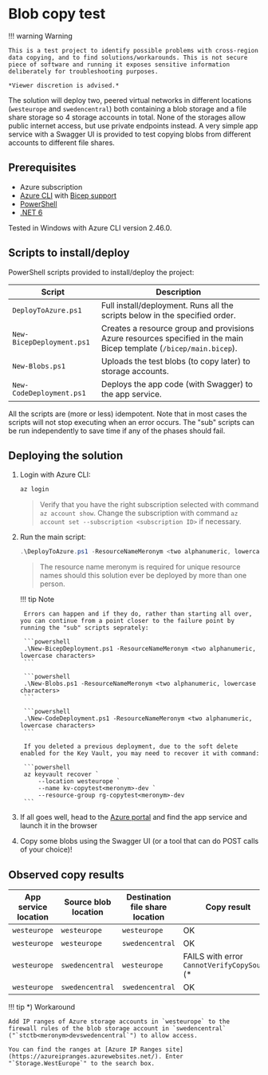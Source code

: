 # Blob copy test

!!! warning Warning

    This is a test project to identify possible problems with cross-region data copying, and to find solutions/workarounds. This is not secure piece of software and running it exposes sensitive information deliberately for troubleshooting purposes.

    *Viewer discretion is advised.*

The solution will deploy two, peered virtual networks in different locations (`westeurope` and `swedencentral`) both containing a blob storage and a file share storage so 4 storage accounts in total. None of the storages allow public internet access, but use private endpoints instead. A very simple app service with a Swagger UI is provided to test copying blobs from different accounts to different file shares.

## Prerequisites

* Azure subscription
* [Azure CLI](https://learn.microsoft.com/cli/azure/install-azure-cli) with [Bicep support](https://learn.microsoft.com/azure/azure-resource-manager/bicep/install#azure-cli)
* [PowerShell](https://learn.microsoft.com/powershell/scripting/install/installing-powershell)
* [.NET 6](https://dotnet.microsoft.com/download/dotnet/6.0)

Tested in Windows with Azure CLI version 2.46.0.

## Scripts to install/deploy

PowerShell scripts provided to install/deploy the project:

| Script | Description |
| ------ | ----------- |
| `DeployToAzure.ps1` | Full install/deployment. Runs all the scripts below in the specified order. |
| `New-BicepDeployment.ps1` | Creates a resource group and provisions Azure resources specified in the main Bicep template (`/bicep/main.bicep`). |
| `New-Blobs.ps1` | Uploads the test blobs (to copy later) to storage accounts. |
| `New-CodeDeployment.ps1` | Deploys the app code (with Swagger) to the app service. |

All the scripts are (more or less) idempotent. Note that in most cases the scripts will not stop executing when an error occurs. The "sub" scripts can be run independently to save time if any of the phases should fail.

## Deploying the solution

1. Login with Azure CLI:

    ```powershell
    az login
    ```

    > Verify that you have the right subscription selected with command `az account show`. Change the subscription with command `az account set --subscription <subscription ID>` if necessary.

1. Run the main script:

    ```powershell
    .\DeployToAzure.ps1 -ResourceNameMeronym <two alphanumeric, lowercase characters>
    ```

    > The resource name meronym is required for unique resource names should this solution ever be deployed by more than one person.

    !!! tip Note

        Errors can happen and if they do, rather than starting all over, you can continue from a point closer to the failure point by running the "sub" scripts seprately:

        ```powershell
        .\New-BicepDeployment.ps1 -ResourceNameMeronym <two alphanumeric, lowercase characters>
        ```

        ```powershell
        .\New-Blobs.ps1 -ResourceNameMeronym <two alphanumeric, lowercase characters>
        ```

        ```powershell
        .\New-CodeDeployment.ps1 -ResourceNameMeronym <two alphanumeric, lowercase characters>
        ```

        If you deleted a previous deployment, due to the soft delete enabled for the Key Vault, you may need to recover it with command:

        ```powershell
        az keyvault recover `
            --location westeurope `
            --name kv-copytest<meronym>-dev `
            --resource-group rg-copytest<meronym>-dev
        ```

1. If all goes well, head to the [Azure portal](https://portal.azure.com) and find the app service and launch it in the browser

1. Copy some blobs using the Swagger UI (or a tool that can do POST calls of your choice)!

## Observed copy results

| App service location | Source blob location | Destination file share location | Copy result |
| -- | -- | -- | -- |
| `westeurope` | `westeurope` | `westeurope` | OK |
| `westeurope` | `westeurope` | `swedencentral` | OK |
| `westeurope` | `swedencentral` | `westeurope` | FAILS with error `CannotVerifyCopySource` (* |
| `westeurope` | `swedencentral` | `swedencentral` | OK |

!!! tip *) Workaround

    Add IP ranges of Azure storage accounts in `westeurope` to the firewall rules of the blob storage account in `swedencentral` ("`stctb<meronym>devswedencentral`") to allow access.

    You can find the ranges at [Azure IP Ranges site](https://azureipranges.azurewebsites.net/). Enter "`Storage.WestEurope`" to the search box.
